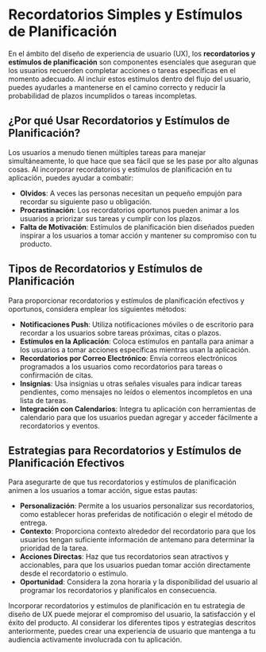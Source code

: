 # Recordatorios Simples y Estímulos de Planificación

En el ámbito del diseño de experiencia de usuario (UX), los **recordatorios y estímulos de planificación** son componentes esenciales que aseguran que los usuarios recuerden completar acciones o tareas específicas en el momento adecuado. Al incluir estos estímulos dentro del flujo del usuario, puedes ayudarles a mantenerse en el camino correcto y reducir la probabilidad de plazos incumplidos o tareas incompletas.

## ¿Por qué Usar Recordatorios y Estímulos de Planificación?

Los usuarios a menudo tienen múltiples tareas para manejar simultáneamente, lo que hace que sea fácil que se les pase por alto algunas cosas. Al incorporar recordatorios y estímulos de planificación en tu aplicación, puedes ayudar a combatir:

- **Olvidos**: A veces las personas necesitan un pequeño empujón para recordar su siguiente paso u obligación.
- **Procrastinación**: Los recordatorios oportunos pueden animar a los usuarios a priorizar sus tareas y cumplir con los plazos.
- **Falta de Motivación**: Estímulos de planificación bien diseñados pueden inspirar a los usuarios a tomar acción y mantener su compromiso con tu producto.

## Tipos de Recordatorios y Estímulos de Planificación

Para proporcionar recordatorios y estímulos de planificación efectivos y oportunos, considera emplear los siguientes métodos:

- **Notificaciones Push**: Utiliza notificaciones móviles o de escritorio para recordar a los usuarios sobre tareas próximas, citas o plazos.
- **Estímulos en la Aplicación**: Coloca estímulos en pantalla para animar a los usuarios a tomar acciones específicas mientras usan la aplicación.
- **Recordatorios por Correo Electrónico**: Envía correos electrónicos programados a los usuarios como recordatorios para tareas o confirmación de citas.
- **Insignias**: Usa insignias u otras señales visuales para indicar tareas pendientes, como mensajes no leídos o elementos incompletos en una lista de tareas.
- **Integración con Calendarios**: Integra tu aplicación con herramientas de calendario para que los usuarios puedan agregar y acceder fácilmente a recordatorios y eventos.

## Estrategias para Recordatorios y Estímulos de Planificación Efectivos

Para asegurarte de que tus recordatorios y estímulos de planificación animen a los usuarios a tomar acción, sigue estas pautas:

- **Personalización**: Permite a los usuarios personalizar sus recordatorios, como establecer horas preferidas de notificación o elegir el método de entrega.
- **Contexto**: Proporciona contexto alrededor del recordatorio para que los usuarios tengan suficiente información de antemano para determinar la prioridad de la tarea.
- **Acciones Directas**: Haz que tus recordatorios sean atractivos y accionables, para que los usuarios puedan tomar acción directamente desde el recordatorio o estímulo.
- **Oportunidad**: Considera la zona horaria y la disponibilidad del usuario al programar los recordatorios y planifícalos en consecuencia.

Incorporar recordatorios y estímulos de planificación en tu estrategia de diseño de UX puede mejorar el compromiso del usuario, la satisfacción y el éxito del producto. Al considerar los diferentes tipos y estrategias descritos anteriormente, puedes crear una experiencia de usuario que mantenga a tu audiencia activamente involucrada con tu aplicación.
